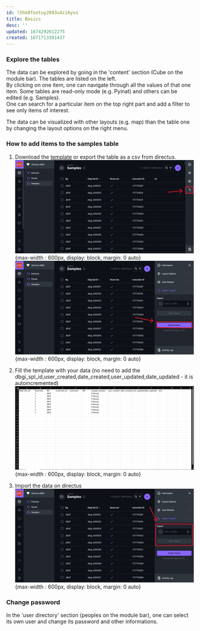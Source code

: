 ```yaml
---
id: l5hk8footuy2893u4zi6yvs
title: Basics
desc: ''
updated: 1674292612275
created: 1671713381437
---
```


### Explore the tables
The data can be explored by going in the 'content' section (Cube on the module bar). The tables are listed on the left.           
By clicking on one item, one can navigate through all the values of that one item. Some tables are read-only mode (e.g. Pyinat) and others can be edited (e.g. Samples).      
One can search for a particular item on the top right part and add a filter to see only items of interest.

The data can be visualized with other layouts (e.g. map) than the table one by changing the layout options on the right menu.

### How to add items to the samples table

1. Download the [template](https://github.com/digital-botanical-gardens-initiative/dendron-dbgi/blob/main/vault/assets/test_samples.csv) or export the table as a csv from directus.
![directus samples](assets/images/directus-samples.jpg){max-width : 600px, display: block, margin: 0 auto}
![directus export](assets/images/directus-export.jpg){max-width : 600px, display: block, margin: 0 auto}

2. Fill the template with your data (no need to add the dbgi_spl_id,user_created,date_created,user_updated,date_updated - it is autoincremented)
![samples template](assets/images/template.jpg){max-width : 600px, display: block, margin: 0 auto}

3. Import the data on directus
![directus import](assets/images/directus-import.jpg){max-width : 600px, display: block, margin: 0 auto}




### Change password

In the 'user directory' section (peoples on the module bar), one can select its own user and change its password and other informations.
